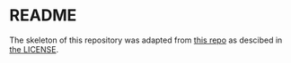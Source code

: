 # README

The skeleton of this repository was adapted from [this repo](/docs/attribution/notionapi/LINK) as descibed in [the LICENSE](/docs/attribution/notionapi/LICENSE).

